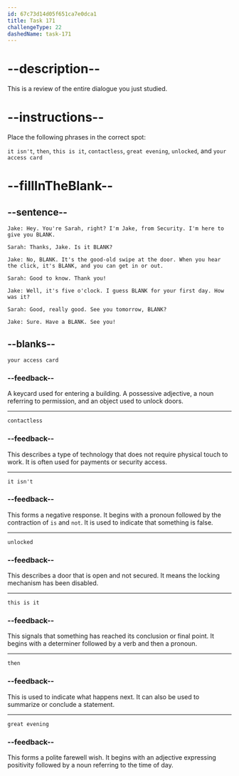 ```yaml
---
id: 67c73d14d05f651ca7e0dca1
title: Task 171
challengeType: 22
dashedName: task-171
---
```


<!-- REVIEW -->

# --description--  

This is a review of the entire dialogue you just studied.  

# --instructions--  

Place the following phrases in the correct spot:  

`it isn't`, `then`, `this is it`, `contactless`, `great evening`, `unlocked`, and `your access card`  

# --fillInTheBlank--  

## --sentence--  

`Jake: Hey. You're Sarah, right? I'm Jake, from Security. I'm here to give you BLANK.`  

`Sarah: Thanks, Jake. Is it BLANK?`  

`Jake: No, BLANK. It's the good-old swipe at the door. When you hear the click, it's BLANK, and you can get in or out.`  

`Sarah: Good to know. Thank you!`  

`Jake: Well, it's five o'clock. I guess BLANK for your first day. How was it?`  

`Sarah: Good, really good. See you tomorrow, BLANK?`  

`Jake: Sure. Have a BLANK. See you!`  

## --blanks--  

`your access card`  

### --feedback--

A keycard used for entering a building. A possessive adjective, a noun referring to permission, and an object used to unlock doors.

---

`contactless`  

### --feedback--

This describes a type of technology that does not require physical touch to work. It is often used for payments or security access.  

---

`it isn't`  

### --feedback--

This forms a negative response. It begins with a pronoun followed by the contraction of `is` and `not`. It is used to indicate that something is false.

---

`unlocked`  

### --feedback--

This describes a door that is open and not secured. It means the locking mechanism has been disabled.  

---

`this is it`  

### --feedback--

This signals that something has reached its conclusion or final point. It begins with a determiner followed by a verb and then a pronoun.

---

`then`  

### --feedback--

This is used to indicate what happens next. It can also be used to summarize or conclude a statement.  

---

`great evening`  

### --feedback--

This forms a polite farewell wish. It begins with an adjective expressing positivity followed by a noun referring to the time of day.
